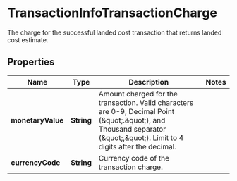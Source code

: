 

# TransactionInfoTransactionCharge

The charge for the successful landed cost transaction    that returns landed cost estimate.

## Properties

| Name | Type | Description | Notes |
|------------ | ------------- | ------------- | -------------|
|**monetaryValue** | **String** | Amount charged for the transaction.  Valid characters are 0-9, Decimal Point (\&quot;.\&quot;), and Thousand separator (\&quot;,\&quot;).  Limit to 4 digits after the decimal. |  |
|**currencyCode** | **String** | Currency code of the transaction charge. |  |




